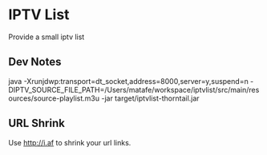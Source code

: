 # IPTV List

 Provide a small iptv list
 
 
## Dev Notes
java -Xrunjdwp:transport=dt_socket,address=8000,server=y,suspend=n -DIPTV_SOURCE_FILE_PATH=/Users/matafe/workspace/iptvlist/src/main/resources/source-playlist.m3u -jar target/iptvlist-thorntail.jar

## URL Shrink
Use http://i.af to shrink your url links.

 
